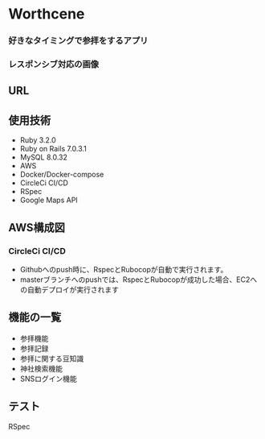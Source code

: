 <h1>Worthcene</h1>
<h3>好きなタイミングで参拝をするアプリ</h3>

<!-- <img width="1792" alt="スクリーンショット 2023-01-08 21 10 26" src="https://user-images.githubusercontent.com/119907964/211195413-64d6dc3e-363c-47a8-9434-94b7a75816f4.png">

<img width="1792" alt="スクリーンショット 2023-01-08 21 09 38" src="https://user-images.githubusercontent.com/119907964/211195424-968fb826-94d2-4152-8040-9928951ac97e.png"> -->

<h3>レスポンシブ対応の画像</h3>

<!-- <img src="https://user-images.githubusercontent.com/119907964/211195696-4c9164ba-c4ee-4043-aa42-6294e6a327c2.jpg" width="320px"> -->

<h2>URL</h2>
<!-- https://sample-app-1zmk.onrender.com -->


<h2>使用技術</h2>
<ul>
  <li>Ruby 3.2.0</li>
  <li>Ruby on Rails 7.0.3.1</li>
  <li>MySQL 8.0.32</li>
  <li>AWS</li>
  <li>Docker/Docker-compose</li>
  <li>CircleCi CI/CD</li>
  <li>RSpec</li>
  <li>Google Maps API</li>
</ul>

<h2>AWS構成図</h2>
  <p></p>

<h3>CircleCi CI/CD</h3>
<ul>
    <li>Githubへのpush時に、RspecとRubocopが自動で実行されます。</li>
    <li>masterブランチへのpushでは、RspecとRubocopが成功した場合、EC2への自動デプロイが実行されます</li>
</ul>

<h2>機能の一覧</h2>
<ul>
  <li>参拝機能</li>
  <li>参拝記録</li>
  <li>参拝に関する豆知識</li>
  <li>神社検索機能</li>
  <li>SNSログイン機能</li>
</ul>

<h2>テスト</h2>
  <p>RSpec</p>
  